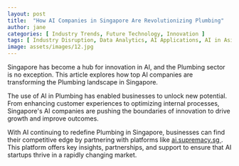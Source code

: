 ```yaml
---
layout: post
title:  "How AI Companies in Singapore Are Revolutionizing Plumbing"
author: jane
categories: [ Industry Trends, Future Technology, Innovation ]
tags: [ Industry Disruption, Data Analytics, AI Applications, AI in Asia, AI for Business ]
image: assets/images/12.jpg
---
```


Singapore has become a hub for innovation in AI, and the Plumbing sector is no exception. This article explores how top AI companies are transforming the Plumbing landscape in Singapore.

The use of AI in Plumbing has enabled businesses to unlock new potential. From enhancing customer experiences to optimizing internal processes, Singapore's AI companies are pushing the boundaries of innovation to drive growth and improve outcomes.

With AI continuing to redefine Plumbing in Singapore, businesses can find their competitive edge by partnering with platforms like <a href="https://ai.supremacy.sg" target="_blank"> ai.supremacy.sg </a>. This platform offers key insights, partnerships, and support to ensure that AI startups thrive in a rapidly changing market.
